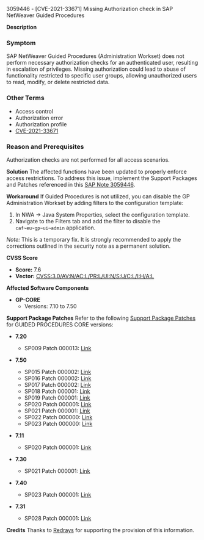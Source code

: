 3059446 - [CVE-2021-33671] Missing Authorization check in SAP NetWeaver Guided Procedures

**Description**

### Symptom
SAP NetWeaver Guided Procedures (Administration Workset) does not perform necessary authorization checks for an authenticated user, resulting in escalation of privileges. Missing authorization could lead to abuse of functionality restricted to specific user groups, allowing unauthorized users to read, modify, or delete restricted data.

### Other Terms
- Access control
- Authorization error
- Authorization profile
- [CVE-2021-33671](https://cve.mitre.org/cgi-bin/cvename.cgi?name=CVE-2021-33671)

### Reason and Prerequisites
Authorization checks are not performed for all access scenarios.

**Solution**
The affected functions have been updated to properly enforce access restrictions. To address this issue, implement the Support Packages and Patches referenced in this [SAP Note 3059446](https://me.sap.com/notes/3059446).

**Workaround**
If Guided Procedures is not utilized, you can disable the GP Administration Workset by adding filters to the configuration template:
1. In NWA -> Java System Properties, select the configuration template.
2. Navigate to the Filters tab and add the filter to disable the `caf~eu~gp~ui~admin` application.

*Note:* This is a temporary fix. It is strongly recommended to apply the corrections outlined in the security note as a permanent solution.

**CVSS Score**
- **Score:** 7.6
- **Vector:** [CVSS:3.0/AV:N/AC:L/PR:L/UI:N/S:U/C:L/I:H/A:L](https://www.first.org/cvss/calculator/3.0#CVSS:3.0/AV:N/AC:L/PR:L/UI:N/S:U/C:L/I:H/A:L)

**Affected Software Components**
- **GP-CORE**
  - Versions: 7.10 to 7.50

**Support Package Patches**
Refer to the following [Support Package Patches](https://me.sap.com/support_package_patches) for GUIDED PROCEDURES CORE versions:

- **7.20**
  - SP009 Patch 000013: [Link](https://me.sap.com/sap/support/swdc/notes?cvnr=01200615320200012841&support_package=SP009&patch_level=000013)
  
- **7.50**
  - SP015 Patch 000002: [Link](https://me.sap.com/sap/support/swdc/notes?cvnr=73554900100200001571&support_package=SP015&patch_level=000002)
  - SP016 Patch 000002: [Link](https://me.sap.com/sap/support/swdc/notes?cvnr=73554900100200001571&support_package=SP016&patch_level=000002)
  - SP017 Patch 000002: [Link](https://me.sap.com/sap/support/swdc/notes?cvnr=73554900100200001571&support_package=SP017&patch_level=000002)
  - SP018 Patch 000001: [Link](https://me.sap.com/sap/support/swdc/notes?cvnr=73554900100200001571&support_package=SP018&patch_level=000001)
  - SP019 Patch 000001: [Link](https://me.sap.com/sap/support/swdc/notes?cvnr=73554900100200001571&support_package=SP019&patch_level=000001)
  - SP020 Patch 000001: [Link](https://me.sap.com/sap/support/swdc/notes?cvnr=73554900100200001571&support_package=SP020&patch_level=000001)
  - SP021 Patch 000001: [Link](https://me.sap.com/sap/support/swdc/notes?cvnr=73554900100200001571&support_package=SP021&patch_level=000001)
  - SP022 Patch 000000: [Link](https://me.sap.com/sap/support/swdc/notes?cvnr=73554900100200001571&support_package=SP022&patch_level=000000)
  - SP023 Patch 000000: [Link](https://me.sap.com/sap/support/swdc/notes?cvnr=73554900100200001571&support_package=SP023&patch_level=000000)

- **7.11**
  - SP020 Patch 000001: [Link](https://me.sap.com/sap/support/swdc/notes?cvnr=01200314690200007024&support_package=SP020&patch_level=000001)

- **7.30**
  - SP021 Patch 000001: [Link](https://me.sap.com/sap/support/swdc/notes?cvnr=01200615320200015031&support_package=SP021&patch_level=000001)

- **7.40**
  - SP023 Patch 000001: [Link](https://me.sap.com/sap/support/swdc/notes?cvnr=67838200100200019728&support_package=SP023&patch_level=000001)

- **7.31**
  - SP028 Patch 000001: [Link](https://me.sap.com/sap/support/swdc/notes?cvnr=01200314690200014275&support_package=SP028&patch_level=000001)

**Credits**
Thanks to [Redrays](https://redrays.io) for supporting the provision of this information.